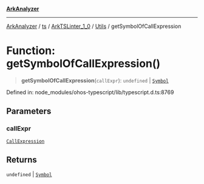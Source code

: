 [**ArkAnalyzer**](../../../../../../../../README.md)

***

[ArkAnalyzer](../../../../../../../../globals.md) / [ts](../../../../../README.md) / [ArkTSLinter\_1\_0](../../../README.md) / [Utils](../README.md) / getSymbolOfCallExpression

# Function: getSymbolOfCallExpression()

> **getSymbolOfCallExpression**(`callExpr`): `undefined` \| [`Symbol`](../../../../../interfaces/Symbol.md)

Defined in: node\_modules/ohos-typescript/lib/typescript.d.ts:8769

## Parameters

### callExpr

[`CallExpression`](../../../../../interfaces/CallExpression.md)

## Returns

`undefined` \| [`Symbol`](../../../../../interfaces/Symbol.md)
